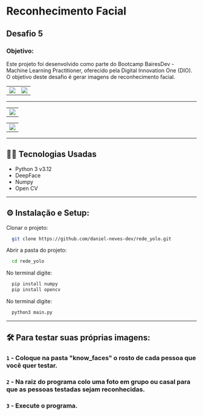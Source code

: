 <h1>Reconhecimento Facial</h1>

<h2>Desafio 5</h2>

<h3>Objetivo:</h3>
<p>Este projeto foi desenvolvido como parte do Bootcamp BairesDev - Machine Learning Practitioner, oferecido pela Digital Innovation One (DIO). 
  O objetivo deste desafio é gerar imagens de reconhecimento facial.</p>
  
<table>
  <tr>
    <td ><img src="https://github.com/user-attachments/assets/cd4c35cd-8847-4fcf-b3fd-a300bdad8b37"></td>
    <td ><img src="https://github.com/user-attachments/assets/089d0da3-6a39-4d19-8698-56889004dfe5"></td>
  </tr>
</table>

-------------------------------------------------------------------------------------------------------------

<table>
  <tr>
    <td valign="top"><img src="https://github.com/user-attachments/assets/4a2b603f-1013-4405-ba74-a095c309e2a1"></td>
  </tr>
</table>

<table>
  <tr>
    <td valign="top"><img src="https://github.com/user-attachments/assets/448bd7e3-6218-4389-92d8-55a2542f5adf"></td>
  </tr>
</table>

-------------------------------------------------------------------------------------------------------------

## 👨‍💻 Tecnologias Usadas
- Python 3 v3.12
- DeepFace
- Numpy
- Open CV

-----------------------------------------------------------
## ⚙  Instalação e Setup:

Clonar o projeto:

```bash
  git clone https://github.com/daniel-neves-dev/rede_yolo.git
```

Abrir a pasta do projeto:

```bash
  cd rede_yolo
```

No terminal digite:

```bash
  pip install numpy
  pip install opencv  
```

No terminal digite:

```bash
  python3 main.py
```

-----------------------------------------------------------
## 🛠 Para testar suas próprias imagens:
### `1` - Coloque na pasta "know_faces" o rosto de cada pessoa que você quer testar.
### `2` - Na raiz do programa colo uma foto em grupo ou casal para que as pessoas testadas sejam reconhecidas.
### `3` - Execute o programa.



